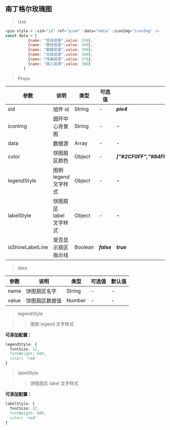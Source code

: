 ## 南丁格尔玫瑰图

> Use

```js
<pie-style-4 :sid="id" ref="pie4" :data="data" :iconImg="iconImg" />
const data = [
          {name: "空间资源",value: 330},
          {name: "管线资源",value: 340},
          {name: "数据资源",value: 350},
          {name: "无线资源",value: 360},
          {name: "传输资源",value: 370},
          {name: "接入资源",value: 380}
        ]
```

> Props

| 参数            | 说明                    | 类型    | 可选值      | 默认值                                                              |
| --------------- | ----------------------- | ------- | ----------- | ------------------------------------------------------------------- |
| sid             | 组件 id                 | String  | -           | **_pie4_**                                                        |
| iconImg         | 圆环中心背景图          | String  | -           | **_-_**                                                             |
| data            | 数据源                  | Array   | -           | -                                                                   |
| color           | 饼图扇区颜色            | Object  | -           | **_["#2CF0FF","#84FFC9","#E5795C","#D869FF","#8768FF","#1B7FF5"]_** |
| legendStyle     | 图例 legend 文字样式    | Object  | -           | **_-_**                                                             |
| labelStyle      | 饼图扇区 label 文字样式 | Object  | -           | **_-_**                                                             |
| isShowLabelLine | 是否显示扇区指示线      | Boolean | **_false_** | **_true_**                                                          |

> data

| 参数  | 说明           | 类型   | 可选值 | 默认值 |
| ----- | -------------- | ------ | ------ | ------ |
| name  | 饼图扇区名字   | String | -      | -      |
| value | 饼图扇区数据值 | Number | -      | -      |

> legendStyle

> > 图例 legend 文字样式

**可添加配置：**

```css
legendStyle: {
  fontSize: 12,
  fontWeight: 600,
  color: 'red'
}
```

> labelStyle

> > 饼图扇区 label 文字样式

**可添加配置：**

```css
labelStyle: {
  fontSize: 12,
  fontWeight: 600,
  color: 'red'
}
```
